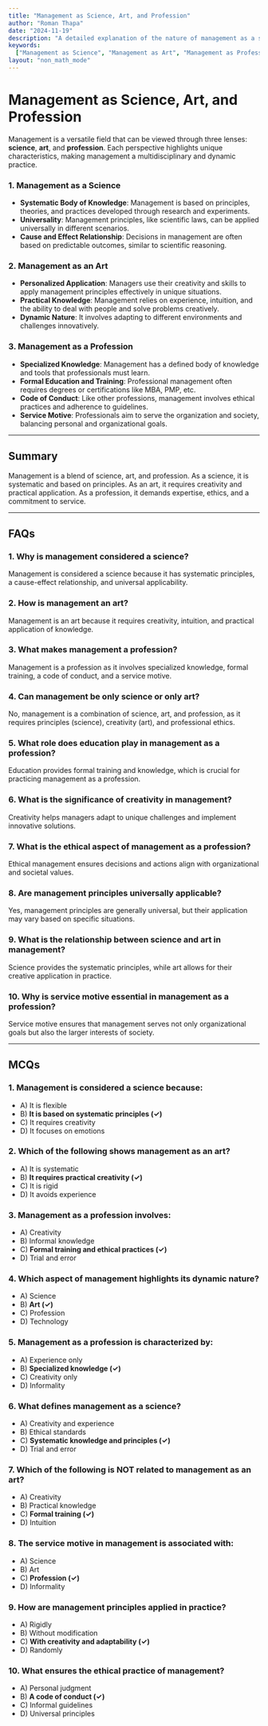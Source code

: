 ```yaml
---
title: "Management as Science, Art, and Profession"
author: "Roman Thapa"
date: "2024-11-19"
description: "A detailed explanation of the nature of management as a science, art, and profession."
keywords:
  ["Management as Science", "Management as Art", "Management as Profession"]
layout: "non_math_mode"
---
```


# Management as Science, Art, and Profession

Management is a versatile field that can be viewed through three lenses: **science**, **art**, and **profession**. Each perspective highlights unique characteristics, making management a multidisciplinary and dynamic practice.

### 1. Management as a Science

- **Systematic Body of Knowledge**: Management is based on principles, theories, and practices developed through research and experiments.
- **Universality**: Management principles, like scientific laws, can be applied universally in different scenarios.
- **Cause and Effect Relationship**: Decisions in management are often based on predictable outcomes, similar to scientific reasoning.

### 2. Management as an Art

- **Personalized Application**: Managers use their creativity and skills to apply management principles effectively in unique situations.
- **Practical Knowledge**: Management relies on experience, intuition, and the ability to deal with people and solve problems creatively.
- **Dynamic Nature**: It involves adapting to different environments and challenges innovatively.

### 3. Management as a Profession

- **Specialized Knowledge**: Management has a defined body of knowledge and tools that professionals must learn.
- **Formal Education and Training**: Professional management often requires degrees or certifications like MBA, PMP, etc.
- **Code of Conduct**: Like other professions, management involves ethical practices and adherence to guidelines.
- **Service Motive**: Professionals aim to serve the organization and society, balancing personal and organizational goals.

---

## Summary

Management is a blend of science, art, and profession. As a science, it is systematic and based on principles. As an art, it requires creativity and practical application. As a profession, it demands expertise, ethics, and a commitment to service.

---

## FAQs

### 1. Why is management considered a science?

Management is considered a science because it has systematic principles, a cause-effect relationship, and universal applicability.

### 2. How is management an art?

Management is an art because it requires creativity, intuition, and practical application of knowledge.

### 3. What makes management a profession?

Management is a profession as it involves specialized knowledge, formal training, a code of conduct, and a service motive.

### 4. Can management be only science or only art?

No, management is a combination of science, art, and profession, as it requires principles (science), creativity (art), and professional ethics.

### 5. What role does education play in management as a profession?

Education provides formal training and knowledge, which is crucial for practicing management as a profession.

### 6. What is the significance of creativity in management?

Creativity helps managers adapt to unique challenges and implement innovative solutions.

### 7. What is the ethical aspect of management as a profession?

Ethical management ensures decisions and actions align with organizational and societal values.

### 8. Are management principles universally applicable?

Yes, management principles are generally universal, but their application may vary based on specific situations.

### 9. What is the relationship between science and art in management?

Science provides the systematic principles, while art allows for their creative application in practice.

### 10. Why is service motive essential in management as a profession?

Service motive ensures that management serves not only organizational goals but also the larger interests of society.

---

## MCQs

### 1. Management is considered a science because:

- A) It is flexible
- B) **It is based on systematic principles (✓)**
- C) It requires creativity
- D) It focuses on emotions

### 2. Which of the following shows management as an art?

- A) It is systematic
- B) **It requires practical creativity (✓)**
- C) It is rigid
- D) It avoids experience

### 3. Management as a profession involves:

- A) Creativity
- B) Informal knowledge
- C) **Formal training and ethical practices (✓)**
- D) Trial and error

### 4. Which aspect of management highlights its dynamic nature?

- A) Science
- B) **Art (✓)**
- C) Profession
- D) Technology

### 5. Management as a profession is characterized by:

- A) Experience only
- B) **Specialized knowledge (✓)**
- C) Creativity only
- D) Informality

### 6. What defines management as a science?

- A) Creativity and experience
- B) Ethical standards
- C) **Systematic knowledge and principles (✓)**
- D) Trial and error

### 7. Which of the following is NOT related to management as an art?

- A) Creativity
- B) Practical knowledge
- C) **Formal training (✓)**
- D) Intuition

### 8. The service motive in management is associated with:

- A) Science
- B) Art
- C) **Profession (✓)**
- D) Informality

### 9. How are management principles applied in practice?

- A) Rigidly
- B) Without modification
- C) **With creativity and adaptability (✓)**
- D) Randomly

### 10. What ensures the ethical practice of management?

- A) Personal judgment
- B) **A code of conduct (✓)**
- C) Informal guidelines
- D) Universal principles
